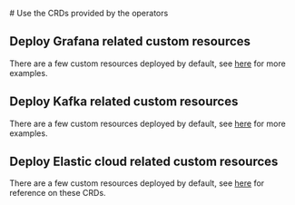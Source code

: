 # Use the CRDs provided by the operators

## Deploy Grafana related custom resources

There are a few custom resources deployed by default, see [here](https://github.com/grafana-operator/grafana-operator/tree/master/deploy/examples) for more examples.

## Deploy Kafka related custom resources

There are a few custom resources deployed by default, see [here](https://github.com/strimzi/strimzi-kafka-operator/tree/0.26.0/examples) for more examples.

## Deploy Elastic cloud related custom resources

There are a few custom resources deployed by default, see [here](https://www.elastic.co/guide/en/cloud-on-k8s/master/k8s-api-reference.html) for reference on these CRDs.

